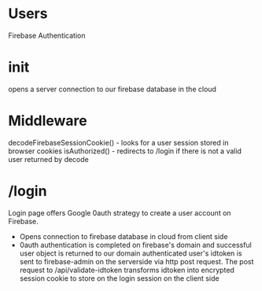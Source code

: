 # Users

Firebase Authentication

# init

opens a server connection to our firebase database in the cloud

# Middleware

decodeFirebaseSessionCookie() - looks for a user session stored in browser cookies
isAuthorized() - redirects to /login if there is not a valid user returned by decode

# /login

Login page offers Google 0auth strategy to create a user account on Firebase.

- Opens connection to firebase database in cloud from client side
- 0auth authentication is completed on firebase's domain and successful user object is returned to our domain
  authenticated user's idtoken is sent to firebase-admin on the serverside via http post request.
  The post request to /api/validate-idtoken transforms idtoken into encrypted session cookie to store on the login session on the client side
